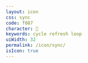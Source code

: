 ```yaml
---
layout: icon
css: sync
code: f087
character: 
keywords: cycle refresh loop
uiWidth: 32
permalink: /icon/sync/
isIcon: true
---
```

